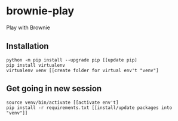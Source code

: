 # brownie-play
Play with Brownie

## Installation

```console
python -m pip install --upgrade pip [[update pip]
pip install virtualenv
virtualenv venv [[create folder for virtual env't "venv"]
```

## Get going in new session

```console
source venv/bin/activate [[activate env't]
pip install -r requirements.txt [[install/update packages into "venv"]]
```
